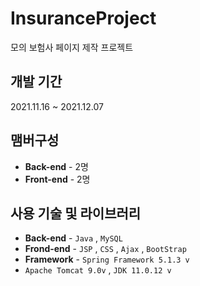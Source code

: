 # InsuranceProject
모의 보험사 페이지 제작 프로젝트
## 개발 기간
2021.11.16 ~ 2021.12.07
## 맴버구성
- **Back-end** - 2명
- **Front-end** - 2명
## 사용 기술 및 라이브러리
- **Back-end** - `Java` , `MySQL`
- **Frond-end** - `JSP` , `CSS` , `Ajax` , `BootStrap`
- **Framework** - `Spring Framework 5.1.3 v`
- `Apache Tomcat 9.0v` , `JDK 11.0.12 v`
